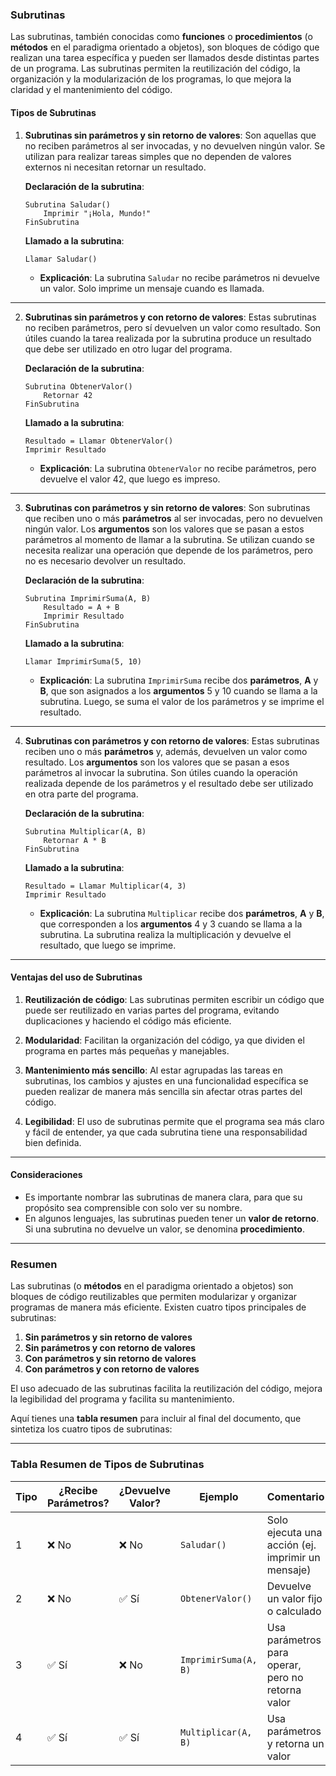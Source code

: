 ### **Subrutinas**

Las subrutinas, también conocidas como **funciones** o **procedimientos** (o **métodos** en el paradigma orientado a objetos), son bloques de código que realizan una tarea específica y pueden ser llamados desde distintas partes de un programa. Las subrutinas permiten la reutilización del código, la organización y la modularización de los programas, lo que mejora la claridad y el mantenimiento del código.

#### **Tipos de Subrutinas**

1. **Subrutinas sin parámetros y sin retorno de valores**: Son aquellas que no reciben parámetros al ser invocadas, y no devuelven ningún valor. Se utilizan para realizar tareas simples que no dependen de valores externos ni necesitan retornar un resultado.

   **Declaración de la subrutina**:
   ```
   Subrutina Saludar()
       Imprimir "¡Hola, Mundo!"
   FinSubrutina
   ```

   **Llamado a la subrutina**:
   ```
   Llamar Saludar()
   ```

   - **Explicación**: La subrutina `Saludar` no recibe parámetros ni devuelve un valor. Solo imprime un mensaje cuando es llamada.

---

2. **Subrutinas sin parámetros y con retorno de valores**: Estas subrutinas no reciben parámetros, pero sí devuelven un valor como resultado. Son útiles cuando la tarea realizada por la subrutina produce un resultado que debe ser utilizado en otro lugar del programa.

   **Declaración de la subrutina**:
   ```
   Subrutina ObtenerValor()
       Retornar 42
   FinSubrutina
   ```

   **Llamado a la subrutina**:
   ```
   Resultado = Llamar ObtenerValor()
   Imprimir Resultado
   ```

   - **Explicación**: La subrutina `ObtenerValor` no recibe parámetros, pero devuelve el valor 42, que luego es impreso.

---

3. **Subrutinas con parámetros y sin retorno de valores**: Son subrutinas que reciben uno o más **parámetros** al ser invocadas, pero no devuelven ningún valor. Los **argumentos** son los valores que se pasan a estos parámetros al momento de llamar a la subrutina. Se utilizan cuando se necesita realizar una operación que depende de los parámetros, pero no es necesario devolver un resultado.

   **Declaración de la subrutina**:
   ```
   Subrutina ImprimirSuma(A, B)
       Resultado = A + B
       Imprimir Resultado
   FinSubrutina
   ```

   **Llamado a la subrutina**:
   ```
   Llamar ImprimirSuma(5, 10)
   ```

   - **Explicación**: La subrutina `ImprimirSuma` recibe dos **parámetros**, **A** y **B**, que son asignados a los **argumentos** 5 y 10 cuando se llama a la subrutina. Luego, se suma el valor de los parámetros y se imprime el resultado.

---

4. **Subrutinas con parámetros y con retorno de valores**: Estas subrutinas reciben uno o más **parámetros** y, además, devuelven un valor como resultado. Los **argumentos** son los valores que se pasan a esos parámetros al invocar la subrutina. Son útiles cuando la operación realizada depende de los parámetros y el resultado debe ser utilizado en otra parte del programa.

   **Declaración de la subrutina**:
   ```
   Subrutina Multiplicar(A, B)
       Retornar A * B
   FinSubrutina
   ```

   **Llamado a la subrutina**:
   ```
   Resultado = Llamar Multiplicar(4, 3)
   Imprimir Resultado
   ```

   - **Explicación**: La subrutina `Multiplicar` recibe dos **parámetros**, **A** y **B**, que corresponden a los **argumentos** 4 y 3 cuando se llama a la subrutina. La subrutina realiza la multiplicación y devuelve el resultado, que luego se imprime.

---

#### **Ventajas del uso de Subrutinas**

1. **Reutilización de código**: Las subrutinas permiten escribir un código que puede ser reutilizado en varias partes del programa, evitando duplicaciones y haciendo el código más eficiente.
   
2. **Modularidad**: Facilitan la organización del código, ya que dividen el programa en partes más pequeñas y manejables.
   
3. **Mantenimiento más sencillo**: Al estar agrupadas las tareas en subrutinas, los cambios y ajustes en una funcionalidad específica se pueden realizar de manera más sencilla sin afectar otras partes del código.
   
4. **Legibilidad**: El uso de subrutinas permite que el programa sea más claro y fácil de entender, ya que cada subrutina tiene una responsabilidad bien definida.

---

#### **Consideraciones**

- Es importante nombrar las subrutinas de manera clara, para que su propósito sea comprensible con solo ver su nombre.
- En algunos lenguajes, las subrutinas pueden tener un **valor de retorno**. Si una subrutina no devuelve un valor, se denomina **procedimiento**.

---

### **Resumen**

Las subrutinas (o **métodos** en el paradigma orientado a objetos) son bloques de código reutilizables que permiten modularizar y organizar programas de manera más eficiente. Existen cuatro tipos principales de subrutinas:

1. **Sin parámetros y sin retorno de valores**
2. **Sin parámetros y con retorno de valores**
3. **Con parámetros y sin retorno de valores**
4. **Con parámetros y con retorno de valores**

El uso adecuado de las subrutinas facilita la reutilización del código, mejora la legibilidad del programa y facilita su mantenimiento.

Aquí tienes una **tabla resumen** para incluir al final del documento, que sintetiza los cuatro tipos de subrutinas:

---

### **Tabla Resumen de Tipos de Subrutinas**

| Tipo | ¿Recibe Parámetros? | ¿Devuelve Valor? | Ejemplo              | Comentario                                        |
| ---- | ------------------- | ---------------- | -------------------- | ------------------------------------------------- |
| 1    | ❌ No                | ❌ No             | `Saludar()`          | Solo ejecuta una acción (ej. imprimir un mensaje) |
| 2    | ❌ No                | ✅ Sí             | `ObtenerValor()`     | Devuelve un valor fijo o calculado                |
| 3    | ✅ Sí                | ❌ No             | `ImprimirSuma(A, B)` | Usa parámetros para operar, pero no retorna valor |
| 4    | ✅ Sí                | ✅ Sí             | `Multiplicar(A, B)`  | Usa parámetros y retorna un valor                 |


